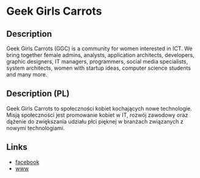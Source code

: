 Geek Girls Carrots
==================

Description
-----------
Geek Girls Carrots (GGC) is a community for women interested in ICT. We bring together female admins, analysts, application architects, developers, graphic designers, IT managers, programmers, social media specialists, system architects, women with startup ideas, computer science students and many more.


Description (PL)
----------------
Geek Girls Carrots to społeczności kobiet kochających nowe technologie. Misją społeczności jest promowanie kobiet w IT, rozwój zawodowy oraz dążenie do zwiększania udziału płci pięknej w branżach związanych z nowymi technologiami.


Links
-----
- [facebook](https://www.facebook.com/geekgirlscarrots)
- [www](http://geekgirlscarrots.pl/)
